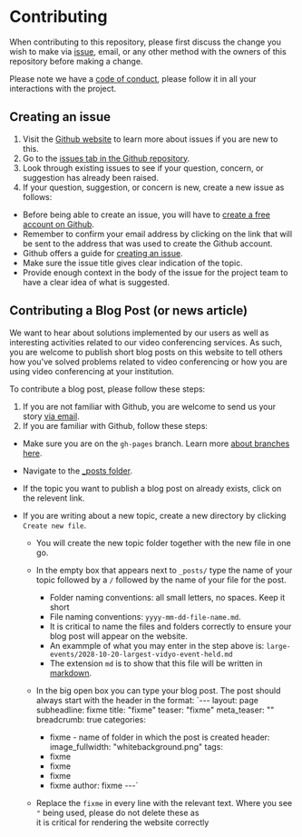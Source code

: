 # Contributing

When contributing to this repository, please first discuss 
the change you wish to make via [issue](https://github.com/TENET-RCCPII/TENET-VideoConferencing/issues),
email, or any other method with the owners of this 
repository before making a change. 

Please note we have a [code of conduct](CodeConduct.md),
 please follow it in all your interactions with the project.

## Creating an issue

1. Visit the [Github website](https://guides.github.com/features/issues/)
 to learn more about issues if you are new to this.
2. Go to the [issues tab in the Github repository](https://github.com/TENET-RCCPII/TENET-VideoConferencing/issues).
3. Look through existing issues to see if your question, concern, or suggestion
has already been raised.
4. If your question, suggestion, or concern is new, create a new issue 
as follows:

 - Before being able to create an issue, you will have to [create a free
   account on Github](https://github.com/).
 - Remember to confirm your email address by clicking on the link that
   will be sent to the address that was used to create the Github account.
 - Github offers a guide for [creating an issue](https://help.github.com/en/articles/creating-an-issue).
 - Make sure the issue title gives clear indication of the topic.
 - Provide enough context in the body of the issue for the project team
   to have a clear idea of what is suggested.

## Contributing a Blog Post (or news article)

We want to hear about solutions implemented by our users as well as interesting
activities related to our video conferencing services. As such, you are 
welcome to publish short blog posts on this website to tell others how you've
solved problems related to video conferencing or how you are using video 
conferencing at your institution.

To contribute a blog post, please follow these steps:

1. If you are not familiar with Github, you are welcome to send us your story
[via email](mailto:vidyo@tenet.ac.za).
2. If you are familiar with Github, follow these steps:

 - Make sure you are on the `gh-pages` branch. Learn more 
   [about branches here](https://help.github.com/en/articles/viewing-branches-in-your-repository).
 - Navigate to the [_posts folder](_posts).
 - If the topic you want to publish a blog post on already exists, click
   on the relevent link.
 - If you are writing about a new topic, create a new directory by clicking 
   `Create new file`.

   - You will create the new topic folder together with the new file in one
     go.
   - In the empty box that appears next to `_posts/` type the name of your topic
     followed by a `/` followed by the name of your file for the post.
   
     - Folder naming conventions: all small letters, no spaces. Keep it short
     - File naming conventions: `yyyy-mm-dd-file-name.md`.
     - It is critical to name the files and folders correctly to ensure 
       your blog post will appear on the website.
     - An exammple of what you may enter in the step above is:
       `large-events/2028-10-20-largest-vidyo-event-held.md`
     - The extension `md` is to show that this file will be written in
       [markdown](https://guides.github.com/pdfs/markdown-cheatsheet-online.pdf).
   
   - In the big open box you can type your blog post. The post should always start with the header in the format:
   `---
    layout: page
    subheadline: fixme 
    title:  "fixme"
    teaser: "fixme"
    meta_teaser: ""
    breadcrumb: true
    categories:
        - fixme - name of folder in which the post is created
    header:
        image_fullwidth: "whitebackground.png"
    tags:
        - fixme
        - fixme
        - fixme
        - fixme
    author: fixme
    ---`
    - Replace the `fixme` in every line with the relevant text. Where you see `"` being used, please do not delete these as   
    it is critical for rendering the website correctly
 
